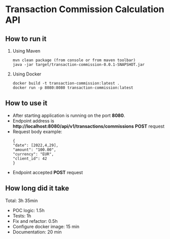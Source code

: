 # Transaction Commission Calculation API

## How to run it

1. Using Maven
    ```
   mvn clean package (from console or from maven toolbar)
   java -jar target/transaction-commission-0.0.1-SNAPSHOT.jar
   ```
2. Using Docker
   ```
   docker build -t transaction-commission:latest .  
   docker run -p 8080:8080 transaction-commission:latest
   ```

## How to use it

* After starting application is running on the port **8080**.
* Endpoint address is **http://localhost:8080/api/v1/transactions/commissions** **POST** request
* Request body example:
    ```
  {
  "date": [2022,4,29],
  "amount": "100.00",
  "currency": "EUR",
  "client_id": 42
  }
  ```
* Endpoint accepted **POST** request

## How long did it take

Total: 3h 35min

- POC logic: 1.5h
- Tests: 1h
- Fix and refactor: 0.5h
- Configure docker image: 15 min
- Documentation: 20 min
